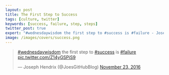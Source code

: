 ```yaml
---
layout: post
title: The First Step to Success
tags: [culture, twitter]
keywords: [success, failure, step, steps]
twitter_post: true
expert: "#wednesdaywisdom the first step to #success is #failure - Joseph Hendrix (@JoesGitHubBlog) November 23, 2016"
image: /images/covers/success.png
---
```


<blockquote class="twitter-tweet" data-lang="en"><p lang="en" dir="ltr"><a href="https://twitter.com/hashtag/wednesdaywisdom?src=hash">#wednesdaywisdom</a> the first step to <a href="https://twitter.com/hashtag/success?src=hash">#success</a> is <a href="https://twitter.com/hashtag/failure?src=hash">#failure</a> <a href="https://t.co/Z14yGSPiS9">pic.twitter.com/Z14yGSPiS9</a></p>&mdash; Joseph Hendrix (@JoesGitHubBlog) <a href="https://twitter.com/JoesGitHubBlog/status/801481288859451393">November 23, 2016</a></blockquote>
<script async src="//platform.twitter.com/widgets.js" charset="utf-8"></script>
